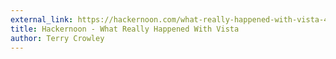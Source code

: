 ```yaml
---
external_link: https://hackernoon.com/what-really-happened-with-vista-4ca7ffb5a1a
title: Hackernoon - What Really Happened With Vista
author: Terry Crowley
---
```


